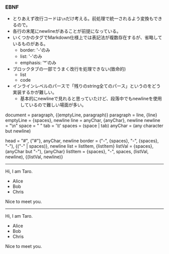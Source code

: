 ### EBNF

- とりあえず改行コードは`\n`だけ考える。前処理で統一されるよう変換もできるので。
- 各行の末尾にnewlineがあることが前提になっている。
- いくつかのタグでMarkdown仕様上では表記法が複数存在するが、省略しているものがある。
  - border: '-'のみ
  - list: '-'のみ
  - emphasis: '\*'のみ
- ブロックタブの一部でうまく改行を処理できない(致命的)
  - list
  - code
- インラインレベルのパースで「残りのstring全てのパース」というのをどう実装するかが難しい。
  - 基本的にnewlineで見れると思っていたけど、段落中でもnewlineを使用しているので難しい場面が多い。

document  = paragraph, {(emptyLine, paragraph)}
paragraph = line, {line}
emptyLine = {spaces}, newline
line      = anyChar, {anyChar}, newline
newline   = "\n"
space     = " "
tab       = '\t'
spaces    = (space | tab)
anyChar   = (any character but newline)

head      = "#", {"#"}, anyChar, newline
border    = ("-", {spaces}, "-", {spaces}, "-"), {("-" | spaces)}, newline
list      = listItem, {listItem}
listVal   = {spaces}, (anyChar but "-"), {anyChar}
listItem  = {spaces}, "-", spaces, (listVal, newline), {(listVal, newline)}

---

Hi,
I am Taro.

- Alice
- Bob
- Chris

Nice to meet you.

---

<p>Hi,
I am Taro.</p>

<ul>
<li>Alice</li>
<li>Bob</li>
<li>Chris</li>
</ul>

<p>Nice to meet you.</p>
